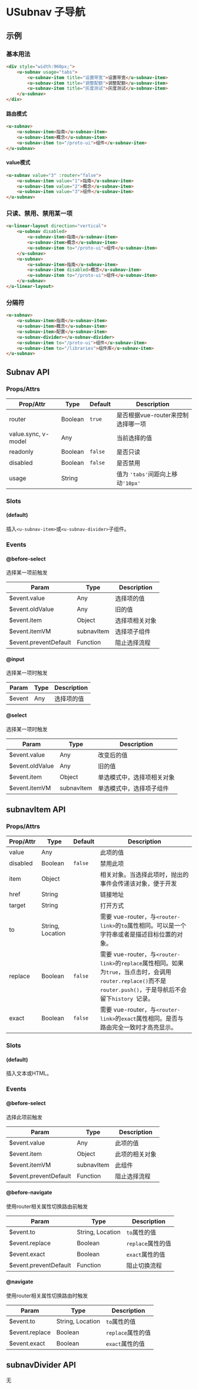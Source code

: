 # USubnav 子导航

## 示例
### 基本用法

``` html
<div style="width:960px;">
    <u-subnav usage="tabs">
        <u-subnav-item title="设置带宽">设置带宽</u-subnav-item>
        <u-subnav-item title="调整配额">调整配额</u-subnav-item>
        <u-subnav-item title="灰度测试">灰度测试</u-subnav-item>
    </u-subnav>
</div>
```

#### 路由模式

``` html
<u-subnav>
    <u-subnav-item>指南</u-subnav-item>
    <u-subnav-item>概念</u-subnav-item>
    <u-subnav-item to="/proto-ui">组件</u-subnav-item>
</u-subnav>
```

#### value模式

``` html
<u-subnav value="3" :router="false">
    <u-subnav-item value="1">指南</u-subnav-item>
    <u-subnav-item value="2">概念</u-subnav-item>
    <u-subnav-item value="3">组件</u-subnav-item>
</u-subnav>
```

### 只读、禁用、禁用某一项

``` html
<u-linear-layout direction="vertical">
    <u-subnav disabled>
        <u-subnav-item>指南</u-subnav-item>
        <u-subnav-item>概念</u-subnav-item>
        <u-subnav-item to="/proto-ui">组件</u-subnav-item>
    </u-subnav>
    <u-subnav>
        <u-subnav-item>指南</u-subnav-item>
        <u-subnav-item disabled>概念</u-subnav-item>
        <u-subnav-item to="/proto-ui">组件</u-subnav-item>
    </u-subnav>
</u-linear-layout>
```

### 分隔符

``` html
<u-subnav>
    <u-subnav-item>指南</u-subnav-item>
    <u-subnav-item>概念</u-subnav-item>
    <u-subnav-item>配置</u-subnav-item>
    <u-subnav-divider></u-subnav-divider>
    <u-subnav-item to="/proto-ui">组件</u-subnav-item>
    <u-subnav-item to="/libraries">组件库</u-subnav-item>
</u-subnav>
```

## Subnav API
### Props/Attrs

| Prop/Attr | Type | Default | Description |
| --------- | ---- | ------- | ----------- |
| router | Boolean | `true` | 是否根据vue-router来控制选择哪一项 |
| value.sync, v-model | Any | | 当前选择的值 |
| readonly | Boolean | `false` | 是否只读 |
| disabled | Boolean | `false` | 是否禁用 |
| usage | String |  | 值为 `'tabs'`间距向上移动`'10px'` |

### Slots

#### (default)

插入`<u-subnav-item>`或`<u-subnav-divider>`子组件。

### Events

#### @before-select

选择某一项前触发

| Param | Type | Description |
| ----- | ---- | ----------- |
| $event.value | Any | 选择项的值 |
| $event.oldValue | Any | 旧的值 |
| $event.item | Object | 选择项相关对象 |
| $event.itemVM | subnavItem | 选择项子组件 |
| $event.preventDefault | Function | 阻止选择流程 |

#### @input

选择某一项时触发

| Param | Type | Description |
| ----- | ---- | ----------- |
| $event | Any | 选择项的值 |

#### @select

选择某一项时触发

| Param | Type | Description |
| ----- | ---- | ----------- |
| $event.value | Any | 改变后的值 |
| $event.oldValue | Any | 旧的值 |
| $event.item | Object | 单选模式中，选择项相关对象 |
| $event.itemVM | subnavItem |  单选模式中，选择项子组件 |

## subnavItem API
### Props/Attrs

| Prop/Attr | Type | Default | Description |
| --------- | ---- | ------- | ----------- |
| value | Any | | 此项的值 |
| disabled | Boolean | `false` | 禁用此项 |
| item | Object | | 相关对象。当选择此项时，抛出的事件会传递该对象，便于开发 |
| href | String |  | 链接地址 |
| target | String |  | 打开方式 |
| to | String,  Location |  | 需要 vue-router，与`<router-link>`的`to`属性相同。可以是一个字符串或者是描述目标位置的对象。 |
| replace | Boolean | `false` | 需要 vue-router，与`<router-link>`的`replace`属性相同。如果为`true`，当点击时，会调用`router.replace()`而不是`router.push()`，于是导航后不会留下`history `记录。 |
| exact | Boolean | `false` | 需要 vue-router，与`<router-link>`的`exact`属性相同。是否与路由完全一致时才高亮显示。 |

### Slots

#### (default)

插入文本或HTML。

### Events

#### @before-select

选择此项前触发

| Param | Type | Description |
| ----- | ---- | ----------- |
| $event.value | Any | 此项的值 |
| $event.item | Object | 此项的相关对象 |
| $event.itemVM | subnavItem | 此组件 |
| $event.preventDefault | Function | 阻止选择流程 |

#### @before-navigate

使用router相关属性切换路由前触发

| Param | Type | Description |
| ----- | ---- | ----------- |
| $event.to | String,  Location | `to`属性的值 |
| $event.replace | Boolean | `replace`属性的值 |
| $event.exact | Boolean | `exact`属性的值 |
| $event.preventDefault | Function | 阻止切换流程 |

#### @navigate

使用router相关属性切换路由时触发

| Param | Type | Description |
| ----- | ---- | ----------- |
| $event.to | String,  Location | `to`属性的值 |
| $event.replace | Boolean | `replace`属性的值 |
| $event.exact | Boolean | `exact`属性的值 |

## subnavDivider API

无


